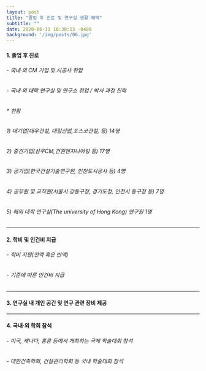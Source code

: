 ```yaml
---
layout: post
title: "졸업 후 진로 및 연구실 생활 혜택"
subtitle: ""
date: 2020-06-11 10:30:13 -0400
background: '/img/posts/06.jpg'
---
```



 
#### 1. 졸업 후 진로 ##
###### - 국내·외 CM 기업 및 시공사 취업 
###### - 국내·외 대학 연구실 및 연구소 취업 / 박사 과정 진학

######  * 현황 
######  1) 대기업(대우건설, 대림산업,포스코건설, 등) 14명 
######  2) 중견기업(삼우CM,건원엔지니어링 등) 17명
######  3) 공기업(한국건설기술연구원, 인천도시공사 등) 4명
######  4) 공무원 및 교직원(서울시 강동구청, 경기도청, 인천시 동구청 등) 7명
######  5) 해외 대학 연구실(The university of Hong Kong) 연구원 1명
   
---


#### 2. 학비 및 인건비 지급 ## 
###### - 학비 지원(전액 혹은 반액)
###### - 기준에 따른 인건비 지급
      
---


#### 3. 연구실 내 개인 공간 및 연구 관련 장비 제공 ## 


---


#### 4. 국내·외 학회 참석 ## 
###### - 미국, 캐나다, 홍콩 등에서 개최하는 국제 학술대회 참석
###### - 대한건축학회, 건설관리학회 등 국내 학술대회 참석
